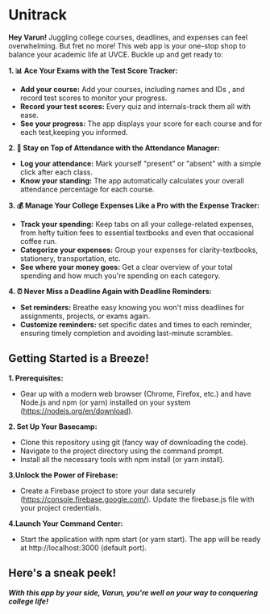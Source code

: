# Unitrack

**Hey Varun!** Juggling college courses, deadlines, and expenses can feel overwhelming. But fret no more! This web app is your one-stop shop to balance your academic life at UVCE. Buckle up and get ready to:

**1. 📊 Ace Your Exams with the Test Score Tracker:**

- **Add your course:** Add your courses, including names and IDs , and record test scores to monitor your progress. 
- **Record your test scores:** Every quiz and internals-track them all with ease.
- **See your progress:** The app displays your score for each course and for each test,keeping you informed.

**2. 📅 Stay on Top of Attendance with the Attendance Manager:**

- **Log your attendance:** Mark yourself "present" or "absent" with a simple click after each class.
- **Know your standing:** The app automatically calculates your overall attendance percentage for each course.
  
**3. 💰 Manage Your College Expenses Like a Pro with the Expense Tracker:**

- **Track your spending:** Keep tabs on all your college-related expenses, from hefty tuition fees to essential textbooks and even that occasional coffee run.
- **Categorize your expenses:** Group your expenses for clarity-textbooks, stationery, transportation, etc.
- **See where your money goes:** Get a clear overview of your total spending and how much you're spending on each category. 

**4.  ⏰ Never Miss a Deadline Again with Deadline Reminders:**

- **Set reminders:** Breathe easy knowing you won't miss deadlines for assignments, projects, or exams again.
- **Customize reminders:** set specific dates and times to each reminder, ensuring timely completion and avoiding last-minute scrambles.

## Getting Started is a Breeze!

**1. Prerequisites:**
  - Gear up with a modern web browser (Chrome, Firefox, etc.) and have Node.js and npm (or yarn) installed on your system (https://nodejs.org/en/download).

**2. Set Up Your Basecamp:**
  - Clone this repository using git (fancy way of downloading the code).
  - Navigate to the project directory using the command prompt.
  - Install all the necessary tools with npm install (or yarn install).
    
**3.Unlock the Power of Firebase:**
  - Create a Firebase project to store your data securely (https://console.firebase.google.com/). Update the firebase.js file with your project credentials.
    
**4.Launch Your Command Center:**
  - Start the application with npm start (or yarn start). The app will be ready at http://localhost:3000 (default port).

## Here's a sneak peek! ##


***With this app by your side, Varun, you're well on your way to conquering college life!***

